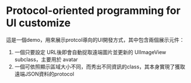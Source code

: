# Protocol-oriented programming for UI customize

這是一個demo，用來展示protcol導向的UI開發方式，其中包含兩個展示元件：

1. 一個只要設定 URL後即會自動捉取遠端圖片並更新的 UIImageView subclass，主要用於 avatar
2. 一個可依照顯示區域大小不同，而秀出不同資訊的class，其本身實現了獲取遠端JSON資料的protocol
